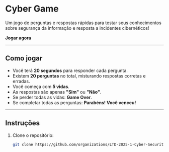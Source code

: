 # Cyber Game

Um jogo de perguntas e respostas rápidas para testar seus conhecimentos sobre segurança da informação e resposta a incidentes cibernéticos!

[**Jogar agora**](https://areshamohanad.github.io/Jogo/)

---

## Como jogar

- Você terá **20 segundos** para responder cada pergunta.
- Existem **20 perguntas** no total, misturando respostas corretas e erradas.
- Você começa com **5 vidas**.
- As respostas são apenas **"Sim"** ou **"Não"**.
- Se perder todas as vidas: **Game Over**.
- Se completar todas as perguntas: **Parabéns! Você venceu!**

---

## Instruções

1. Clone o repositório:

   ```bash
   git clone https://github.com/organizations/LTD-2025-1-Cyber-Security-Project/Cyber-Game.git
